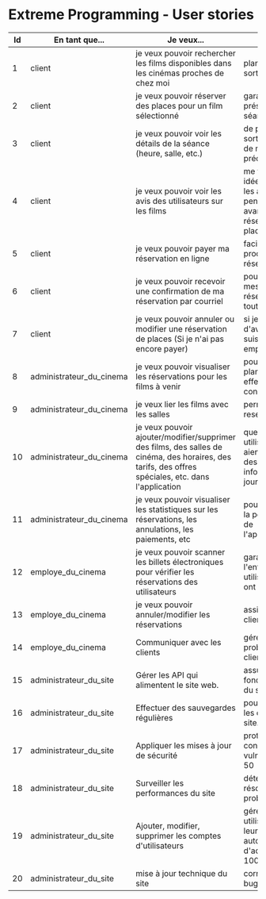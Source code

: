 # Extreme Programming - User stories

| Id  | En tant que...           | Je veux...                                                                                                                                          | Pour...                                                                            | Valeur |
|-----|--------------------------|-----------------------------------------------------------------------------------------------------------------------------------------------------|------------------------------------------------------------------------------------|--------|
| 1   | client                   | je veux pouvoir rechercher les films disponibles dans les cinémas proches de chez moi                                                               | planifier ma sortie cinéma                                                         | 	100   |
| 2   | client	                  | je veux pouvoir réserver des places pour un film sélectionné                                                                                        | garantir ma présence à la séance                                                   | 	100   |
| 3   | client	                  | je veux pouvoir voir les détails de la séance (heure, salle, etc.)                                                                                  | de planifier ma sortie cinéma de manière précise	                                  | 80     |
| 4   | client	                  | je veux pouvoir voir les avis des utilisateurs sur les films                                                                                        | me faire une idée de ce que les autres pensent du film avant de réserver ma place  | 30     |
| 5   | client	                  | je veux pouvoir payer ma réservation en ligne                                                                                                       | faciliter le processus de réservation	                                             | 20     |
| 6   | client	                  | je veux pouvoir recevoir une confirmation de ma réservation par courriel                                                                            | pouvoir vérifier mes réservations à tout moment	                                   | 10     |
| 7   | client	                  | je veux pouvoir annuler ou modifier une réservation de places (Si je n'ai pas encore payer)                                                         | si je change d'avis ou si je suis empêché(e)	                                      | 90     |
| 8   | administrateur_du_cinema | je veux pouvoir visualiser les réservations pour les films à venir                                                                                  | pouvoir planifier les effectifs en conséquence                                     | 	100   |
| 9   | administrateur_du_cinema | je veux lier les films avec les salles                                                                                                              | permettre les reservations	                                                        | 100    |
| 10  | administrateur_du_cinema | je veux pouvoir ajouter/modifier/supprimer des films, des salles de cinéma, des horaires, des tarifs, des offres spéciales, etc. dans l'application | que les utilisateurs aient accès à des informations à jour                         | 	100   |
| 11  | administrateur_du_cinema | je veux pouvoir visualiser les statistiques sur les réservations, les annulations, les paiements, etc                                               | pouvoir évaluer la performance de l'application.	                                  | 30     |
| 12  | employe_du_cinema        | je veux pouvoir scanner les billets électroniques pour vérifier les réservations des utilisateurs                                                   | garantir l'entrée des utilisateurs qui ont réservé	                                | 100    |
| 13  | employe_du_cinema        | je veux pouvoir annuler/modifier les réservations                                                                                                   | assister les clients                                                               | 	70    |                                    
| 14  | employe_du_cinema        | Communiquer avec les clients                                                                                                                        | gérer les problématiques client                                                    | 	50    |                                                          
| 15  | administrateur_du_site   | Gérer les API qui alimentent le site web.                                                                                                           | assurer le bon fonctionnement du site                                              | 	100   |                                    
| 16  | administrateur_du_site   | Effectuer des sauvegardes régulières                                                                                                                | pour protéger les données du site.	75                                              |
| 17  | administrateur_du_site   | Appliquer les mises à jour de sécurité 	                                                                                                            | protéger le site contre les vulnérabilités.	50                                     |
| 18  | administrateur_du_site   | Surveiller les performances du site	                                                                                                                | détecter et résoudre les problèmes	40                                              |
| 19  | administrateur_du_site   | Ajouter, modifier, supprimer les comptes d'utilisateurs	                                                                                            | gérer les utilisateurs et leurs autorisations d'accès au site.	100                 |
| 20  | administrateur_du_site   | mise à jour technique du site                                                                                                                       | corriger les bugs                                                                  | 	100   |


